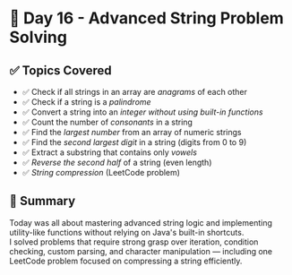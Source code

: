 # 📅 Day 16 - Advanced String Problem Solving

## ✅ Topics Covered

- ✅ Check if all strings in an array are *anagrams* of each other
- ✅ Check if a string is a *palindrome*
- ✅ Convert a string into an *integer without using built-in functions*
- ✅ Count the number of *consonants* in a string
- ✅ Find the *largest number* from an array of numeric strings
- ✅ Find the *second largest digit* in a string (digits from 0 to 9)
- ✅ Extract a substring that contains only *vowels*
- ✅ *Reverse the second half* of a string (even length)
- ✅ *String compression* (LeetCode problem)

## 🧠 Summary

Today was all about mastering advanced string logic and implementing utility-like functions without relying on Java's built-in shortcuts.  
I solved problems that require strong grasp over iteration, condition checking, custom parsing, and character manipulation — including one LeetCode problem focused on compressing a string efficiently.